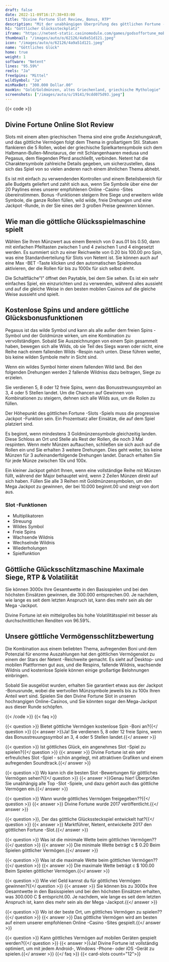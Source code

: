 ```yaml
---
draft: false
date: 2022-11-09T16:17:38+03:00
title: "Divine Fortune Slot Review, Bonus, RTP"
description: "Mit der unabhängigen Überprüfung des göttlichen Fortune -Slot von Netent können Sie hier kostenlos oder echtes Geld spielen und hier einen Bonus erhalten!"
h1: "Göttlicher Glückssteckplatz"
iframe: "https://netent-static.casinomodule.com/games/godsoffortune_mobile_html/game/godsoffortune_mobile_html.xhtml?lobbyURL=https%3A%2F%2Fwww.netent.com%2Fen%2Fsection%2Fentertain%2F&server=https%3A%2F%2Fnetent-game.casinomodule.com%2F&sessId=DEMO1528964324718-34484-EUR&operatorId=default&gameId=godsoffortune_mobile_html&lang=en&integration=standard&keepAliveURL=&gameName=gods-of-fortune.mobile&flashParams.bgcolor=000000&targetElement=game&staticServer=https%3A%2F%2Fnetent-static.casinomodule.com%2F"
thumbnail: "/images/auto/o/62126/4a9a51d121.jpeg"
icon: "/images/auto/o/62126/4a9a51d121.jpeg"
name: "Göttliches Glück"
home: true
weight: 1
software: "Netent"
lines: "95.59%"
reels: "Ja"
freeSpins: "Mittel"
wildSymbol: "Ja"
minMaxBet: "300.000 Dollar.00"
maxWin: "Gold/Goldmünzen, altes Griechenland, griechische Mythologie"
screenshots: ["/images/auto/o/19141/9cdd075d93.jpeg"]
---
```


{{< code >}}<h2>Divine Fortune Online Slot Review</h2><p>Slots mit einem alten griechischen Thema sind eine große Anziehungskraft, und das göttliche Vermögen folgt dem Thema in großartigem Stil. Statuen flankieren die 5 Rollen, wobei der griechische Spielkartensymbole sich dem Halbmann-Bullen-Minotaurus, der mit Schlangenhaaren medusa und Pegasus, dem fliegenden Pferd anschließt, verbinden. Netent hat die Charaktersymbole zahlreiche Details gegeben, um sicherzustellen, dass sich das Spiel von so vielen anderen nach einem ähnlichen Thema abhebt.</p><p>Es ist mit einfach zu verwendenden Kontrollen und einem Beteilsbereich für alle Budgets geliefert und zahlt sich aus, wenn Sie Symbole über eine der 20 Paylines eines unserer empfohlenen Online -Casino -Sites übereinstimmen. Bonus -Funktionen steigern Ihre Siege und erweitern wilde Symbole, die ganze Rollen füllen, wild wilde, freie Drehungen und eine Jackpot -Runde, in der Sie eines der 3 großen Preise gewinnen können.</p><h2>Wie man die göttliche Glücksspielmaschine spielt</h2><p>Wählen Sie Ihren Münzwert aus einem Bereich von 0 aus.01 bis 0.50, dann mit einfachen Pfeiltasten zwischen 1 und 4 zwischen 1 und 4 eingesetzt werden. Es summiert sich zu einer Reichweite von 0.20 bis 100.00 pro Spin, was eine Standardverteilung für Slots von Netent ist. Sie können auch auf eine Max -BET -Taste klicken und den automatischen Spielmodus aktivieren, der die Rollen für bis zu 1000x für sich selbst dreht.</p><p>Die Schaltfläche"I" öffnet den Paytable, bei dem Sie sehen. Es ist ein sehr einfaches Spiel, ein einzurichten und zu verwenden, während alles aussieht und auf die gleiche Weise in den besten mobilen Casinos auf die gleiche Weise aussieht und spielt.</p><h2>Kostenlose Spins und andere göttliche Glücksbonusfunktionen</h2><p>Pegasus ist das wilde Symbol und kann als alle außer dem freien Spins -Symbol und der Goldmünze wirken, um eine Kombination zu vervollständigen. Sobald Sie Auszeichnungen von einem Spin gesammelt haben, bewegen sich alle Wilds, ob sie Teil des Siegs waren oder nicht, eine Reihe nach einem fallenden Wilds -Respin nach unten. Diese führen weiter, bis keine wilden Symbole mehr in Sicht sind.</p><p>Wenn ein wildes Symbol hinter einem fallenden Wild land. Bei den folgenden Drehungen werden 2 fallende Wildniss dazu beitragen, Siege zu erzielen.</p><p>Sie verdienen 5, 8 oder 12 freie Spins, wenn das Bonusstreuungssymbol an 3, 4 oder 5 Stellen landet. Um die Chancen auf Gewinnen von Kombinationen zu steigern, dehnen sich alle Wilds aus, um die Rollen zu füllen.</p><p>Der Höhepunkt des göttlichen Fortune -Slots -Spiels muss die progressive Jackpot -Funktion sein. Ein Prozentsatz aller Einsätze, die auf dem Spiel platziert sind.</p><p>Es beginnt, wenn mindestens 3 Goldmünzensymbole gleichzeitig landen. Diese Schloss an Ort und Stelle als Rest der Rollen, die noch 3 Mal respinten. Wenn mehr Münzen auftauchen, schließen sie sich auch auf die Rollen ein und Sie erhalten 3 weitere Drehungen. Dies geht weiter, bis keine Münzen für 3 aufeinanderfolgende Drehungen landet. Danach erhalten Sie für jede Münze zwischen 10x und 100x.</p><p>Ein kleiner Jackpot gehört Ihnen, wenn eine vollständige Reihe mit Münzen füllt, während der Major behauptet wird, wenn 2 Zeilen Münzen direkt auf sich haben. Füllen Sie alle 3 Reihen mit Goldmünzensymbolen, um den Mega Jackpot zu gewinnen, der bei 10.000 beginnt.00 und steigt von dort aus.</p><h3>
Slot -Funktionen</h3><ul>
<li></span>
Multiplikatoren</li>
<li></span>
Streuung</li>
<li></span>
Wildes Symbol</li>
<li></span>
Freie Spins</li>
<li></span>
Wachsende Wildnis</li>
<li></span>
Wechselnde Wildnis</li>
<li></span>
Wiederholungen</li>
<li></span>
Spielfunktion</li></ul><h2>Göttliche Glücksschlitzmaschine Maximale Siege, RTP & Volatilität</h2><p>Sie können 3000x Ihre Gesamtwette in den Basisspielen und bei den höchsten Einsätzen gewinnen, die 300.000 entsprechen.00. Je nachdem, wie lange es seit dem letzten Anspruch ist, kann dies mehr sein als der Mega -Jackpot.</p><p>Divine Fortune ist ein mittelgroßes bis hohe Volatilitätsspiel mit besser als durchschnittlichen Renditen von 96.59%.</p><h2>Unsere göttliche Vermögensschlitzbewertung</h2><p>Die Kombination aus einem beliebten Thema, aufregenden Boni und dem Potenzial für enorme Auszahlungen hat den göttlichen Vermögenslot zu einem der Stars der Netent -Reichweite gemacht. Es sieht auf Desktop- und mobilen Plattformen gut aus, und die Respins, fallende Wildnis, wachsende Wildnis und kostenlose Spiele können einige großartige Belohnungen einbringen.</p><p>Sobald Sie ausgelöst wurden, erhalten Sie garantiert etwas aus der Jackpot -Bonusrunde, wobei die wertvollen Münzsymbole jeweils bis zu 100x Ihren Anteil wert sind. Spielen Sie den Divine Fortune Slot in unseren hochrangigen Online-Casinos, und Sie könnten sogar den Mega-Jackpot aus dieser Runde schöpfen.</p>
{{< /code >}}
{{< faq >}}

{{< question >}} Bietet göttliche Vermögen kostenlose Spin -Boni an?{{</ question >}}
{{< answer >}}Ja! Sie verdienen 5, 8 oder 12 freie Spins, wenn das Bonusstreuungssymbol an 3, 4 oder 5 Stellen landet.{{</ answer >}}

{{< question >}} Ist göttliches Glück, ein angenehmes Slot -Spiel zu spielen?{{</ question >}}
{{< answer >}} Divine Fortune ist ein sehr erfreuliches Slot -Spiel - schön angelegt, mit attraktiven Grafiken und einem aufregenden Soundtrack.{{</ answer >}}

{{< question >}} Wo kann ich die besten Slot -Bewertungen für göttliches Vermögen sehen?{{</ question >}}
{{< answer >}}Genau hier! Überprüfen Sie unabhängig alle Top -Slot -Spiele, und dazu gehört auch das göttliche Vermögen ein.{{</ answer >}}

{{< question >}} Wann wurde göttliches Vermögen freigegeben??{{</ question >}}
{{< answer >}} Divine Fortune wurde 2017 veröffentlicht.{{</ answer >}}

{{< question >}}, Der das göttliche Glückssteckspiel entwickelt hat?{{</ question >}}
{{< answer >}} Marktführer, Netent, entwickelte 2017 den göttlichen Fortune -Slot.{{</ answer >}}

{{< question >}} Was ist die minimale Wette beim göttlichen Vermögen??{{</ question >}}
{{< answer >}} Die minimale Wette beträgt c $ 0.20 Beim Spielen göttlicher Vermögen.{{</ answer >}}

{{< question >}} Was ist die maximale Wette beim göttlichen Vermögen??{{</ question >}}
{{< answer >}} Die maximale Wette beträgt c $ 100.00 Beim Spielen göttlicher Vermögen.{{</ answer >}}

{{< question >}} Wie viel Geld kannst du für göttliches Vermögen gewinnen?{{</ question >}}
{{< answer >}} Sie können bis zu 3000x Ihre Gesamtwette in den Basisspielen und bei den höchsten Einsätzen erhalten, was 300.000 C $ entspricht.00. Je nachdem, wie lange es seit dem letzten Anspruch ist, kann dies mehr sein als der Mega -Jackpot.{{</ answer >}}

{{< question >}} Wo ist der beste Ort, um göttliches Vermögen zu spielen??{{</ question >}}
{{< answer >}} Das göttliche Vermögen wird am besten auf einem unserer empfohlenen Online -Casino -Sites gespielt.{{</ answer >}}

{{< question >}} Kann göttliches Vermögen auf mobilen Geräten gespielt werden?{{</ question >}}
{{< answer >}}Ja! Divine Fortune ist vollständig optimiert, um mit jedem Android-, Windows -Phone- oder iOS -Gerät zu spielen.{{</ answer >}}
{{</ faq >}}
{{< card-slots count="12">}}